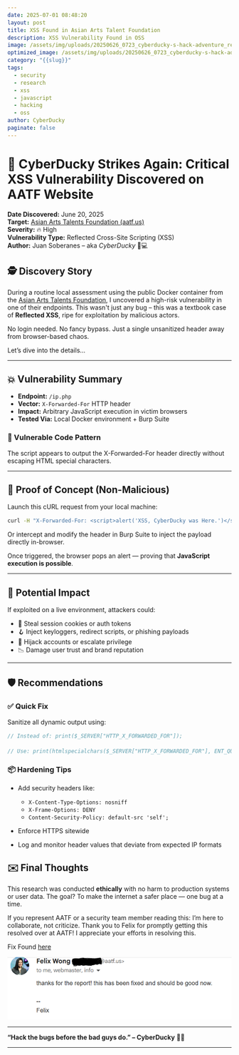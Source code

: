 ```yaml
---
date: 2025-07-01 08:48:20
layout: post
title: XSS Found in Asian Arts Talent Foundation
description: XSS Vulnerability Found in OSS
image: /assets/img/uploads/20250626_0723_cyberducky-s-hack-adventure_remix_01jyp9s1snernbzybyvg427ck9.png
optimized_image: /assets/img/uploads/20250626_0723_cyberducky-s-hack-adventure_remix_01jyp9s1snernbzybyvg427ck9.png
category: "{{slug}}"
tags:
  - security
  - research
  - xss
  - javascript
  - hacking
  - oss
author: CyberDucky
paginate: false
---
```

# 🐤 CyberDucky Strikes Again: Critical XSS Vulnerability Discovered on AATF Website

**Date Discovered:** June 20, 2025\
**Target:** [Asian Arts Talents Foundation (aatf.us)](http://aatf.us/)\
**Severity:** 🔥 High\
**Vulnerability Type:** Reflected Cross-Site Scripting (XSS)\
**Author:** Juan Soberanes – aka *CyberDucky* 🧠💻

## 🕵️ Discovery Story

During a routine local assessment using the public Docker container from the [Asian Arts Talents Foundation](http://aatf.us/), I uncovered a high-risk vulnerability in one of their endpoints. This wasn't just any bug – this was a textbook case of **Reflected XSS**, ripe for exploitation by malicious actors.

No login needed. No fancy bypass. Just a single unsanitized header away from browser-based chaos.

Let’s dive into the details...

- - -

## 💥 Vulnerability Summary

* **Endpoint:** `/ip.php`
* **Vector:** `X-Forwarded-For` HTTP header
* **Impact:** Arbitrary JavaScript execution in victim browsers
* **Tested Via:** Local Docker environment + Burp Suite

### 📜 Vulnerable Code Pattern

The script appears to output the X-Forwarded-For header directly without escaping HTML special characters.

- - -

## 🧪 Proof of Concept (Non-Malicious)

Launch this cURL request from your local machine:

```bash
curl -H "X-Forwarded-For: <script>alert('XSS, CyberDucky was Here.')</script>" http://localhost/ip.php


```

Or intercept and modify the header in Burp Suite to inject the payload directly in-browser.

Once triggered, the browser pops an alert — proving that **JavaScript execution is possible**.

- - -

## 🚨 Potential Impact

If exploited on a live environment, attackers could:

* 🥷 Steal session cookies or auth tokens
* 🪝 Inject keyloggers, redirect scripts, or phishing payloads
* 🔐 Hijack accounts or escalate privilege
* 📉 Damage user trust and brand reputation

- - -

## 🛡️ Recommendations

### ✅ Quick Fix

Sanitize all dynamic output using:

```php
// Instead of: print($_SERVER["HTTP_X_FORWARDED_FOR"]);

// Use: print(htmlspecialchars($_SERVER["HTTP_X_FORWARDED_FOR"], ENT_QUOTES, 'UTF-8'));
```

### 📦 Hardening Tips

* Add security headers like:

  * `X-Content-Type-Options: nosniff`
  * `X-Frame-Options: DENY`
  * `Content-Security-Policy: default-src 'self';`
* Enforce HTTPS sitewide
* Log and monitor header values that deviate from expected IP formats

## ✉️ Final Thoughts

This research was conducted **ethically** with no harm to production systems or user data. The goal? To make the internet a safer place — one bug at a time.

If you represent AATF or a security team member reading this: I’m here to collaborate, not criticize. Thank you to Felix for promptly getting this resolved over at AATF! I appreciate your efforts in resolving this. 

F﻿ix Found [here](https://github.com/AATF/aatf.us/commit/a3854c4041699ea6aab5914eb4552e87d223264a)

![](/assets/img/uploads/xxs-aatf.png)

- - -

**“Hack the bugs before the bad guys do.” – CyberDucky** 🐤💥

- - -
